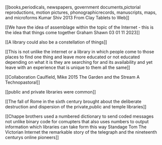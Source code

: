 [[books,periodicals, newspapers, government documents,pictorial reproductions, motion pictures, phonographicrecords, manuscripts, maps, and microforms Kumar Shiv 2013 From Clay Tablets to Web]]

[[We have the idea of assemblage within the topic of the Internet - this is the idea that things come together Graham Shawn 03 01 11 2023]]

[[A library could also be a constellation of things]]

[[This is not unlike the internet or a library in which people come to those places to find one thing and leave more educated or not educated depending on what it is they are searching for and its availability and yet leave with an experience that is unique to them all the same]]

[[Collaboration Caulfield, Mike 2015 The Garden and the Stream A Technopastoral]]

[[public and private libraries were common]]

[[The fall of Rome in the sixth century brought about the deliberate destruction and dispersion of the private,public and temple libraries]]

[[Chappe brothers used a numbered dictionary to send coded messages not unlike binary code for comupters that also uses numbers to output information which libraries can take form this way Standage Tom The Victorian Internet the remarkable story of the telegraph and the nineteenth centurys online pioneers]]